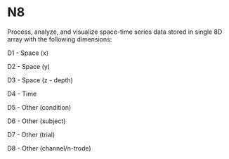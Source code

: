 # N8
Process, analyze, and visualize space-time series data stored in single 8D array with the following dimensions:

D1 - Space (x)

D2 - Space (y)

D3 - Space (z - depth)

D4 - Time

D5 - Other (condition)

D6 - Other (subject)

D7 - Other (trial)

D8 - Other (channel/n-trode)
